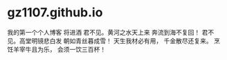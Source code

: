 # gz1107.github.io
我的第一个个人博客
将进酒
君不见。黄河之水天上来
奔流到海不复回！
君不见。高堂明镜悲白发
朝如青丝暮成雪！
天生我材必有用，
千金散尽还复来。
烹饪羊宰牛且为乐，
会须一饮三百杯！
